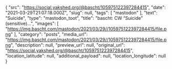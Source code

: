 {
  "src": "https://social.yakshed.org/@bascht/105975122397284415",
  "date": "2021-03-29T21:07:18.000Z",
  "slug": null,
  "tags": [
    "mastodon"
  ],
  "text": "Suicide",
  "type": "mastodon_toot",
  "title": "bascht: CW “Suicide” (sensitive)…",
  "images": [
    "https://img.bascht.com/mastodon/2021/03/29//105975122397284415/file.png"
  ],
  "category": "posts",
  "media_url": "https://img.bascht.com/mastodon/2021/03/29//105975122397284415/file.png",
  "description": null,
  "preview_url": null,
  "original_url": "https://social.yakshed.org/@bascht/105975122397284415",
  "location_latitude": null,
  "additional_payload": null,
  "location_longitude": null
}